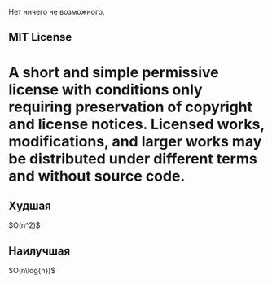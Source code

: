 Нет ничего не возможного.

<h2>MIT License</h2>
<h1>A short and simple permissive license with conditions only requiring preservation of copyright and license notices. Licensed works, modifications, and larger works may be distributed under different terms and without source code.</h1>

<h2>Худшая</h2>
$O(n^2)$
<h2>Наилучшая</h2>
$O(n\log{n})$ 

